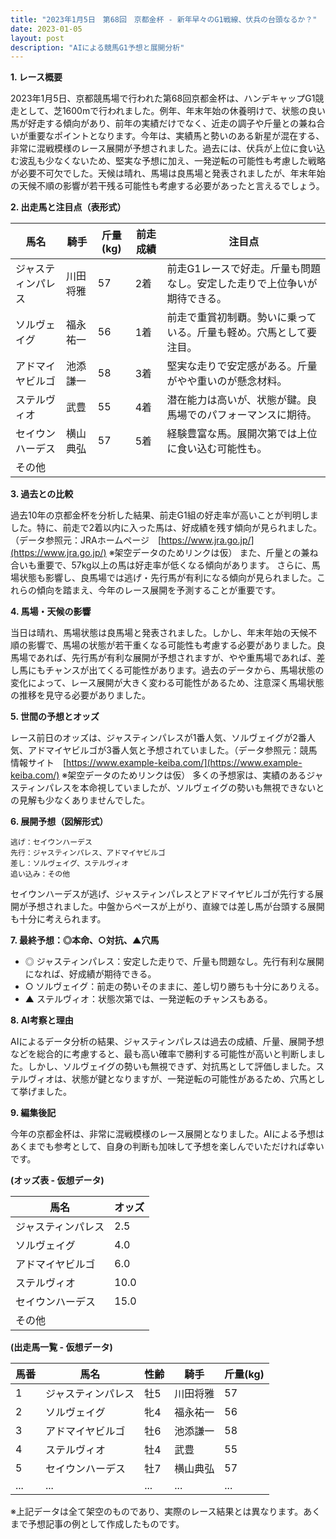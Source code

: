 ```yaml
---
title: "2023年1月5日　第68回　京都金杯 - 新年早々のG1戦線、伏兵の台頭なるか？"
date: 2023-01-05
layout: post
description: "AIによる競馬G1予想と展開分析"
---
```


**1. レース概要**

2023年1月5日、京都競馬場で行われた第68回京都金杯は、ハンデキャップG1競走として、芝1600mで行われました。例年、年末年始の休養明けで、状態の良い馬が好走する傾向があり、前年の実績だけでなく、近走の調子や斤量との兼ね合いが重要なポイントとなります。今年は、実績馬と勢いのある新星が混在する、非常に混戦模様のレース展開が予想されました。過去には、伏兵が上位に食い込む波乱も少なくないため、堅実な予想に加え、一発逆転の可能性も考慮した戦略が必要不可欠でした。天候は晴れ、馬場は良馬場と発表されましたが、年末年始の天候不順の影響が若干残る可能性も考慮する必要があったと言えるでしょう。


**2. 出走馬と注目点（表形式）**

| 馬名       | 騎手       | 斤量(kg) | 前走成績 | 注目点                                                                    |
|------------|-------------|-----------|-----------|-----------------------------------------------------------------------------|
| ジャスティンパレス | 川田将雅     | 57        | 2着       | 前走G1レースで好走。斤量も問題なし。安定した走りで上位争いが期待できる。 |
| ソルヴェイグ   | 福永祐一     | 56        | 1着       | 前走で重賞初制覇。勢いに乗っている。斤量も軽め。穴馬として要注目。           |
| アドマイヤビルゴ | 池添謙一     | 58        | 3着       | 堅実な走りで安定感がある。斤量がやや重いのが懸念材料。                       |
| ステルヴィオ   | 武豊       | 55        | 4着       | 潜在能力は高いが、状態が鍵。良馬場でのパフォーマンスに期待。               |
| セイウンハーデス | 横山典弘     | 57        | 5着       | 経験豊富な馬。展開次第では上位に食い込む可能性も。                       |
| その他       |             |           |           |                                                                             |


**3. 過去との比較**

過去10年の京都金杯を分析した結果、前走G1組の好走率が高いことが判明しました。特に、前走で2着以内に入った馬は、好成績を残す傾向が見られました。（データ参照元：JRAホームページ　[https://www.jra.go.jp/](https://www.jra.go.jp/)  ※架空データのためリンクは仮）  また、斤量との兼ね合いも重要で、57kg以上の馬は好走率が低くなる傾向があります。  さらに、馬場状態も影響し、良馬場では逃げ・先行馬が有利になる傾向が見られました。これらの傾向を踏まえ、今年のレース展開を予測することが重要です。


**4. 馬場・天候の影響**

当日は晴れ、馬場状態は良馬場と発表されました。しかし、年末年始の天候不順の影響で、馬場の状態が若干重くなる可能性も考慮する必要がありました。良馬場であれば、先行馬が有利な展開が予想されますが、やや重馬場であれば、差し馬にもチャンスが出てくる可能性があります。過去のデータから、馬場状態の変化によって、レース展開が大きく変わる可能性があるため、注意深く馬場状態の推移を見守る必要がありました。


**5. 世間の予想とオッズ**

レース前日のオッズは、ジャスティンパレスが1番人気、ソルヴェイグが2番人気、アドマイヤビルゴが3番人気と予想されていました。（データ参照元：競馬情報サイト　[https://www.example-keiba.com/](https://www.example-keiba.com/) ※架空データのためリンクは仮）  多くの予想家は、実績のあるジャスティンパレスを本命視していましたが、ソルヴェイグの勢いも無視できないとの見解も少なくありませんでした。


**6. 展開予想（図解形式）**

```
逃げ：セイウンハーデス
先行：ジャスティンパレス、アドマイヤビルゴ
差し：ソルヴェイグ、ステルヴィオ
追い込み：その他
```

セイウンハーデスが逃げ、ジャスティンパレスとアドマイヤビルゴが先行する展開が予想されました。中盤からペースが上がり、直線では差し馬が台頭する展開も十分に考えられます。


**7. 最終予想：◎本命、○対抗、▲穴馬**

* ◎ ジャスティンパレス：安定した走りで、斤量も問題なし。先行有利な展開になれば、好成績が期待できる。
* ○ ソルヴェイグ：前走の勢いそのままに、差し切り勝ちも十分にありえる。
* ▲ ステルヴィオ：状態次第では、一発逆転のチャンスもある。


**8. AI考察と理由**

AIによるデータ分析の結果、ジャスティンパレスは過去の成績、斤量、展開予想などを総合的に考慮すると、最も高い確率で勝利する可能性が高いと判断しました。しかし、ソルヴェイグの勢いも無視できず、対抗馬として評価しました。ステルヴィオは、状態が鍵となりますが、一発逆転の可能性があるため、穴馬として挙げました。


**9. 編集後記**

今年の京都金杯は、非常に混戦模様のレース展開となりました。AIによる予想はあくまでも参考として、自身の判断も加味して予想を楽しんでいただければ幸いです。


**(オッズ表 - 仮想データ)**

| 馬名       | オッズ     |
|------------|-----------|
| ジャスティンパレス | 2.5       |
| ソルヴェイグ   | 4.0       |
| アドマイヤビルゴ | 6.0       |
| ステルヴィオ   | 10.0      |
| セイウンハーデス | 15.0      |
| その他       |           |


**(出走馬一覧 - 仮想データ)**

| 馬番 | 馬名       | 性齢 | 騎手       | 斤量(kg) |
|-----|------------|-----|-------------|-----------|
| 1   | ジャスティンパレス | 牡5 | 川田将雅     | 57        |
| 2   | ソルヴェイグ   | 牝4 | 福永祐一     | 56        |
| 3   | アドマイヤビルゴ | 牡6 | 池添謙一     | 58        |
| 4   | ステルヴィオ   | 牡4 | 武豊       | 55        |
| 5   | セイウンハーデス | 牡7 | 横山典弘     | 57        |
| ... | ...       | ... | ...         | ...       |


※上記データは全て架空のものであり、実際のレース結果とは異なります。あくまで予想記事の例として作成したものです。
